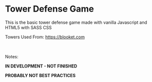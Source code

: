 # Tower Defense Game
This is the basic tower defense game made with vanilla Javascript and HTML5 with SASS CSS



Towers Used From: https://blooket.com

ㅤ

Notes:

**IN DEVELOPMENT - NOT FINISHED**

**PROBABLY NOT BEST PRACTICES**

